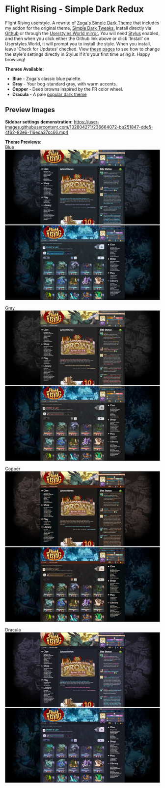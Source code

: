 # Flight Rising - Simple Dark Redux
Flight Rising userstyle. A rewrite of [Zoga's Simple Dark Theme](https://userstyles.org/styles/150521/simple-dark-theme-for-flight-rising) that includes my addon for the original theme, [Simple Dark Tweaks.](https://userstyles.org/styles/200085/simple-dark-tweaks-for-flight-rising)
Install directly via [Github](https://github.com/dragonjpg/simple-dark-redux/raw/main/simple-dark-redux.user.css) or through the [Userstyles.World mirror.](https://userstyles.world/style/9725/simple-dark-redux-for-flight-rising)
You will need [Stylus](https://github.com/openstyles/stylus#readme) enabled, and then when you click either the Github link above or click 'Install' on Userstyles.World, it will prompt you to install the style. When you install, leave 'Check for Updates' checked. View [these](https://github.com/openstyles/stylus/wiki/Usercss#how-do-i-customize-usercss) [pages](https://github.com/openstyles/stylus/wiki/Popup#interface) to see how to change the style's settings directly in Stylus if it's your first time using it. Happy browsing!

**Themes Available:**
- **Blue** - Zoga's classic blue palette.
- **Gray** - Your bog-standard gray, with warm accents.
- **Copper** - Deep browns inspired by the FR color wheel.
- **Dracula** - A pale [popular dark theme](https://github.com/dracula/dracula-theme)

## Preview Images

**Sidebar settings demonstration:**
https://user-images.githubusercontent.com/132804271/236664072-bb251847-dde5-4f62-83e6-116eda37cc66.mp4

**Theme Previews:**\
Blue\
![Screenshot of the home page in the default Blue theme.](https://raw.githubusercontent.com/dragonjpg/simple-dark-redux/main/images/blue1.png)\
![Screenshot of the Lair page in the default Blue theme.](https://raw.githubusercontent.com/dragonjpg/simple-dark-redux/main/images/blue2.png)

Gray\
![Screenshot of the home page in the Gray theme.](https://raw.githubusercontent.com/dragonjpg/simple-dark-redux/main/images/gray1.png)\
![Screenshot of the Lair page in the Gray theme.](https://raw.githubusercontent.com/dragonjpg/simple-dark-redux/main/images/gray2.png)

Copper\
![Screenshot of the home page in the Copper theme.](https://raw.githubusercontent.com/dragonjpg/simple-dark-redux/main/images/copper1.png)\
![Screenshot of the Lair page in the Copper theme.](https://raw.githubusercontent.com/dragonjpg/simple-dark-redux/main/images/copper2.png)

Dracula\
![Screenshot of the home page in the Dracula theme.](https://raw.githubusercontent.com/dragonjpg/simple-dark-redux/main/images/dracula1.png)\
![Screenshot of the Lair page in the Dracula theme.](https://raw.githubusercontent.com/dragonjpg/simple-dark-redux/main/images/dracula2.png)

